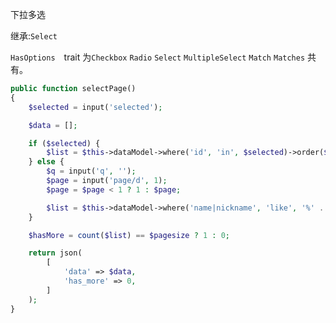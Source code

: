 下拉多选

继承:`Select`

`HasOptions`　trait 为`Checkbox` `Radio` `Select` `MultipleSelect` `Match` `Matches` 共有。

```php
public function selectPage()
{
    $selected = input('selected');

    $data = [];

    if ($selected) {
        $list = $this->dataModel->where('id', 'in', $selected)->order($sortOrder)->select();
    } else {
        $q = input('q', '');
        $page = input('page/d', 1);
        $page = $page < 1 ? 1 : $page;

        $list = $this->dataModel->where('name|nickname', 'like', '%' . $q . '%')->order($sortOrder)->limit(($page - 1) * $pagesize, $pagesize)->select();
    }

    $hasMore = count($list) == $pagesize ? 1 : 0;

    return json(
        [
            'data' => $data,
            'has_more' => 0,
        ]
    );
}
```